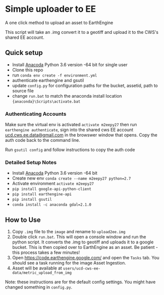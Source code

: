 # Simple uploader to EE

A one click method to upload an asset to EarthEngine

This script will take an .img convert it to a geotiff and upload it to the CWS's shared EE account.


## Quick setup
- Install [Anacoda](https://www.continuum.io/downloads) Python 3.6 version -64 bit for single user
- Clone this repo 
- run `conda env create -f environment.yml`
- authenticate earthengine and gsutil
- update `config.py` for configuration paths for the bucket, assetid, path to source file
- change `run.bat` to match the anaconda install location `{anaconda}\Scripts\activate.bat`

### Authenticating Accounts

Make sure the virtual env is activated `activate m2eepy27` then run `earthengine authenticate`, sign into the shared cws EE account ucd.cws.ee.data@gmail.com in the browswer window that opens. Copy the auth code back to the command line. 

Run `gsutil config` and follow instructions to copy the auth code


### Detailed Setup Notes

- Install [Anacoda](https://www.continuum.io/downloads) Python 3.6 version -64 bit
- Create new env `conda create --name m2eepy27 python=2.7`
- Activate environment `activate m2eepy27`
- `pip install google-api-python-client`
- `pip install earthengine-api`
- `pip install gsutil`
- `conda install -c anaconda gdal=2.1.0`


## How to Use

1. Copy `.img` file to the `image` and rename to `upload2ee.img`
2. Double click `run.bat`. This will open a console window and run the python script. It converts the .img to geotiff and uploads it to a google bucket. This is then copied over to EarthEngine as an asset. Be patient - this process takes a few minutes!
3. Open https://code.earthengine.google.com/ and open the `Tasks` tab. You should see a task running for the image Asset Ingestion.
4. Asset will be available at `users/ucd-cws-ee-data/metric_upload_from_img`

Note: these instructions are for the default config settings. You might have changed something in `config.py`. 
